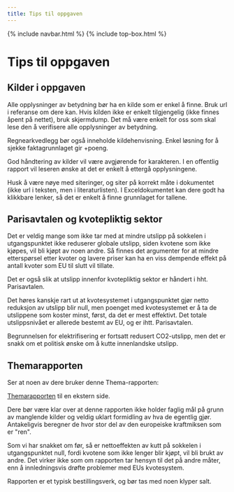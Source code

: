 ```yaml
---
title: Tips til oppgaven
---
```

{% include navbar.html %}  {% include top-box.html %} 

# Tips til oppgaven

## Kilder i oppgaven
Alle opplysninger av betydning bør ha en kilde som er enkel å finne. Bruk url i referanse om dere kan. Hvis kilden ikke er enkelt tilgjengelig (ikke finnes åpent på nettet), bruk skjermdump. Det må være enkelt for oss som skal lese den å verifisere alle opplysninger av betydning. 

Regnearkvedlegg bør også inneholde kildehenvisning. Enkel løsning for å sjekke faktagrunnlaget gir +poeng. 

God håndtering av kilder vil være avgjørende for karakteren. I en offentlig rapport vil leseren ønske at det er enkelt å ettergå opplysningene. 

Husk å være nøye med siteringer, og siter på korrekt måte i dokumentet (ikke url i teksten, men i literaturlisten). I Exceldokumentet kan dere godt ha klikkbare lenker, så det er enkelt å finne grunnlaget for tallene. 


## Parisavtalen og kvotepliktig sektor
Det er veldig mange som ikke tar med at mindre utslipp på sokkelen i utgangspunktet ikke reduserer globale utslipp, siden kvotene som ikke kjøpes, vil bli kjøpt av noen andre. Så finnes det argumenter for at mindre etterspørsel etter kvoter og lavere priser kan ha en viss dempende effekt på antall kvoter som EU til slutt vil tillate.

Det er også slik at utslipp innenfor kvotepliktig sektor er håndert i hht. Parisavtalen. 

Det høres kanskje rart ut at kvotesystemet i utgangspunktet gjør netto reduksjon av utslipp blir null, men poenget med kvotesystemet er å ta de utslippene som koster minst, først, da det er mest effektivt. Det totale utslippsnivået er allerede bestemt av EU, og er ihtt. Parisavtalen. 

Begrunnelsen for elektrifisering er fortsatt redusert CO2-utslipp, men det er snakk om et politisk ønske om å kutte innenlandske utslipp. 


## Themarapporten
Ser at noen av dere bruker denne Thema-rapporten:

[Themarapporten](https://www.offshorenorge.no/om-oss/nyheter/2023/01/elektrifisering-av-olje--og-gassektoren-gir-reduserte-utslipp-globalt/Lenker) til en ekstern side. 

Dere bør være klar over at denne rapporten ikke holder faglig mål på grunn av manglende kilder og veldig uklart formidling av hva de egentlig gjør. Antakeligvis beregner de hvor stor del av den europeiske kraftmiksen som er "ren".

Som vi har snakket om før, så er nettoeffekten av kutt på sokkelen i utgangspunktet null, fordi kvotene som ikke lenger blir kjøpt, vil bli brukt av andre. Det virker ikke som om rapporten tar hensyn til det på andre måter, enn å innledningsvis drøfte problemer med EUs kvotesystem. 

Rapporten er et typisk bestillingsverk, og bør tas med noen klyper salt.  